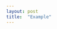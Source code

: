 ```yaml
---
layout: post
title:  "Example"
---
```


<script src="https://gist.github.com/kim-star/6c798ba616ef00c056c931a8b0dbf97c.js"></script>
